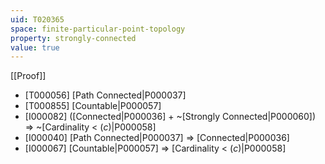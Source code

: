 ```yaml
---
uid: T020365
space: finite-particular-point-topology
property: strongly-connected
value: true
---
```

[[Proof]]

* [T000056] [Path Connected|P000037]
* [T000855] [Countable|P000057]
* [I000082] ([Connected|P000036] + ~[Strongly Connected|P000060]) => ~[Cardinality < $\mathfrak(c)$|P000058]
* [I000040] [Path Connected|P000037] => [Connected|P000036]
* [I000067] [Countable|P000057] => [Cardinality < $\mathfrak(c)$|P000058]

